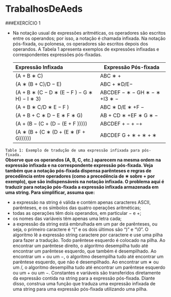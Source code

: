 TrabalhosDeAeds
===============
###EXERCÍCIO 1
- Na notação usual de expressões aritméticas, os operadores são escritos entre os operandos;
  por isso, a notação é chamada infixada. Na notação pós-fixada, ou polonesa, os operadores
  são escritos depois dos operandos. A Tabela 1 apresenta exemplos de expressões infixadas
  e correspondentes expressões pós-fixadas.
  
  | **Expressão Infixada**                       | **Expressão Pós-fixada**      |
  |:--------------------------------------------|------------------------------|
  | (A + B ∗ C)                                  | ABC ∗ +                       |
  | (A ∗ (B + C)/D − E)                          | ABC + ∗D/E−                   |
  | (A + B ∗ (C − D ∗ (E − F ) − G ∗ H) − I ∗ 3) | ABCDEF − ∗ − GH ∗ − ∗ +I3 ∗ − |
  | (A + B ∗ C/D ∗ E − F )                       | ABC ∗ D/E ∗ +F −              |
  | (A + B + C ∗ D − E ∗ F ∗ G)                  | AB + CD ∗ +EF ∗ G ∗ −         |
  | (A + (B − (C + (D − (E + F )))))             | ABCDEF + − + −+               |
  | (A ∗ (B + (C ∗ (D + (E ∗ (F + G))))))        | ABCDEF G + ∗ + ∗ + ∗          |

`Table 1: Exemplo de tradução de uma expressão infixada para pós-fixada.`<BR>
**Observe que os operandos (A, B, C, etc.) aparecem na mesma ordem na expressão infixada
e na correspondente expressão pós-fixada. Veja também que a notação pós-fixada dispensa
parênteses e regras de precedência entre operadores (como a precedência de ∗ sobre + por
exemplo), que são indispensáveis na notação infixada.
O problema aqui é traduzir para notação pós-fixada a expressão infixada armazenada em
uma string. Para simplificar, assuma que:**
- a expressão na string é válida e contém apenas caracteres ASCII, parênteses, e os
símbolos das quatro operações aritméticas;
- todas as operações têm dois operandos, em particular − e +;
- os nomes das variáveis têm apenas uma letra cada;
- a expressão da string está embrulhada em um par de parênteses, ou seja, o primeiro
caractere é “(” e os dois últimos são “)” e “\0”.
O algoritmo lê a expressão string caractere por caractere e use uma pilha para fazer
a tradução. Todo parêntese esquerdo é colocado na pilha. Ao encontrar um parêntese 
direito, o algoritmo desempilha tudo até encontrar um parêntese esquerdo, que também é
desempilhado. Ao encontrar um + ou um −, o algoritmo desempilha tudo até encontrar
um parêntese esquerdo, que não é desempilhado. Ao encontrar um ∗ ou um /, o algoritmo
desempilha tudo até encontrar um parêntese esquerdo ou um + ou um −. Constantes e
variáveis são transferidos diretamente da expressão contida na string para a expressão
pós-fixada. Diante disso, construa uma função que traduza uma expressão infixada de uma
string para uma expressão pós-fixada utilizando uma pilha.